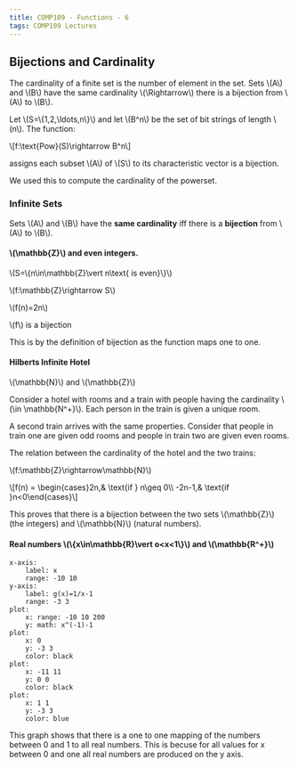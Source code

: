 ```yaml
---
title: COMP109 - Functions - 6
tags: COMP109 Lectures
---
```

## Bijections and Cardinality
The cardinality of a finite set is the number of element in the set. Sets \\(A\\) and \\(B\\) have the same cardinality \\(\\Rightarrow\\) there is a bijection from \\(A\\) to \\(B\\).

Let \\(S=\\{1,2,\\ldots,n\\}\\) and let \\(B^n\\) be the set of bit strings of length \\(n\\). The function:

\\[f:\\text{Pow}(S)\\rightarrow B^n\\]

assigns each subset \\(A\\) of \\(S\\) to its characteristic vector is a bijection.

We used this to compute the cardinality of the powerset.

### Infinite Sets
Sets \\(A\\) and \\(B\\) have the **same cardinality** iff there is a **bijection** from \\(A\\) to \\(B\\).

#### \\(\\mathbb{Z}\\) and even integers.

\\(S=\\{n\\in\\mathbb{Z}\\vert n\\text{ is even}\\}\\)

\\(f:\\mathbb{Z}\\rightarrow S\\)

\\(f(n)=2n\\)

\\(f\\) is a bijection

This is by the definition of bijection as the function maps one to one.

#### Hilberts Infinite Hotel

\\(\\mathbb{N}\\) and \\(\\mathbb{Z}\\)

Consider a hotel with rooms and a train with people having the cardinality \\(\\in \\mathbb{N^+}\\). Each person in the train is given a unique room.

A second train arrives with the same properties. Consider that people in train one are given odd rooms and people in train two are given even rooms.

The relation between the cardinality of the hotel and the two trains:

\\(f:\\mathbb{Z}\\rightarrow\\mathbb{N}\\)

\\[f(n) = \\begin{cases}2n,& \\text{if } n\\geq 0\\\\ -2n-1,& \\text{if }n<0\\end{cases}\\]

This proves that there is a bijection between the two sets \\(\\mathbb{Z}\\) (the integers) and \\(\\mathbb{N}\\) (natural numbers).

#### Real numbers \\(\\{x\\in\\mathbb{R}\\vert o<x<1\\}\\) and \\(\\mathbb{R^+}\\)

```charter
x-axis:
	label: x
	range: -10 10
y-axis:
	label: g(x)=1/x-1
	range: -3 3
plot:
	x: range: -10 10 200
	y: math: x^(-1)-1
plot:
	x: 0
	y: -3 3
	color: black
plot:
	x: -11 11
	y: 0 0
	color: black
plot:
	x: 1 1
	y: -3 3
	color: blue
```

This graph shows that there is a one to one mapping of the numbers between 0 and 1 to all real numbers. This is becuse for all values for x between 0 and one all real numbers are produced on the y axis.
